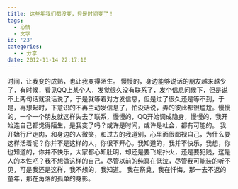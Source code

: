 ```yaml
---
title: 这些年我们都没变，只是时间变了！
tags:
  - 心情
  - 文字
id: '23'
categories:
  - - 分享
date: 2012-11-14 22:17:10
---
```


时间，让我变的成熟，也让我变得陌生。 慢慢的，身边能够说话的朋友越来越少了，有时候，看见QQ上某个人，发觉很久没有联系了，发个信息问候下，但是说不上两句话就没话说了，于是就等着对方发信息，但是过了很久还是等不到，于是，再想起时，下意识的不再主动发信息了，怕没话说，弄的彼此都很尴尬。慢慢的，一个一个朋友就这样失去了联系，慢慢的，QQ开始调成隐身，慢慢的，我开始连自己都觉得陌生，是我变了吗？或许是时间，或许是社会，都有可能的。 我开始行尸走肉，和身边的人微笑，和过去的我道别，心里面很鄙视自己，为什么要这样活着呢？你并不是这样的人，你很不开心。我知道的，我并不快乐，我想，你也知道的，你并不快乐，大家都心知肚明，却还是要飞蛾扑火，还是要犯贱，这是人的本性吧？我不想做这样的自己，尽管以前的纯真在低泣，尽管我可能装的听不见，可是我还是这样，我不想的，我知道。 我在祭奠，我在忏悔，那一去不返的童年，那在角落的孤单的身影。